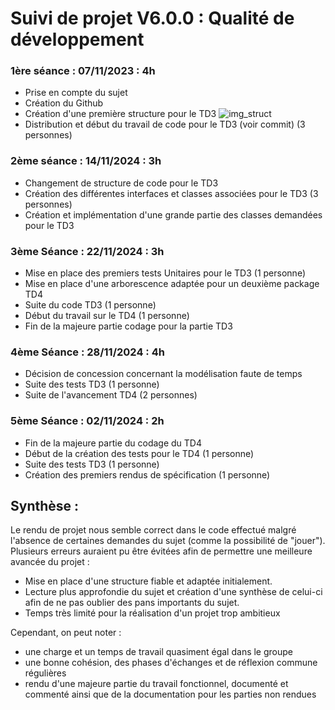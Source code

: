 # Suivi de projet V6.0.0 : Qualité de développement

### 1ère séance : 07/11/2023 : 4h 
* Prise en compte du sujet
* Création du Github
* Création d'une première structure pour le TD3
  ![img_struct](https://i.imgur.com/hrjBoLe.png)
* Distribution et début du travail de code pour le TD3 (voir commit) (3 personnes)

### 2ème séance : 14/11/2024 : 3h
* Changement de structure de code pour le TD3
* Création des différentes interfaces et classes associées pour le TD3 (3 personnes)
* Création et implémentation d'une grande partie des classes demandées pour le TD3

### 3ème Séance : 22/11/2024 : 3h
* Mise en place des premiers tests Unitaires pour le TD3 (1 personne)
* Mise en place d'une arborescence adaptée pour un deuxième package TD4
* Suite du code TD3 (1 personne)
* Début du travail sur le TD4 (1 personne)
* Fin de la majeure partie codage pour la partie TD3

### 4ème Séance : 28/11/2024 : 4h
* Décision de concession concernant la modélisation faute de temps
* Suite des tests TD3 (1 personne)
* Suite de l'avancement TD4 (2 personnes)

### 5ème Séance : 02/11/2024 : 2h
* Fin de la majeure partie du codage du TD4
* Début de la création des tests pour le TD4 (1 personne)
* Suite des tests TD3 (1 personne)
* Création des premiers rendus de spécification (1 personne)

## Synthèse :
Le rendu de projet nous semble correct dans le code effectué malgré l'absence de certaines demandes du sujet (comme la possibilité de "jouer"). Plusieurs erreurs auraient pu être évitées afin de permettre une meilleure avancée du projet : 
* Mise en place d'une structure fiable et adaptée initialement.
* Lecture plus approfondie du sujet et création d'une synthèse de celui-ci afin de ne pas oublier des pans importants du sujet.
* Temps très limité pour la réalisation d'un projet trop ambitieux

Cependant, on peut noter :
* une charge et un temps de travail quasiment égal dans le groupe
* une bonne cohésion, des phases d'échanges et de réflexion commune régulières
* rendu d'une majeure partie du travail fonctionnel, documenté et commenté ainsi que de la documentation pour les parties non rendues 
